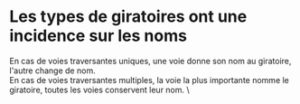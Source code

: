 # Les types de giratoires ont une incidence sur les noms

En cas de voies traversantes uniques, une voie donne son nom au giratoire, l'autre change de nom. \
En cas de voies traversantes multiples, la voie la plus importante nomme le giratoire, toutes les voies conservent leur nom. \

<figure><img src="img/bonnes-pratiques/Capture d’écran 2021-06-24 à 16.42.14.png" alt=""/><figcaption></figcaption></figure>
